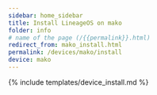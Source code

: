 ```yaml
---
sidebar: home_sidebar
title: Install LineageOS on mako
folder: info
# name of the page (/{{permalink}}.html)
redirect_from: mako_install.html
permalink: /devices/mako/install
device: mako
---
```

{% include templates/device_install.md %}
